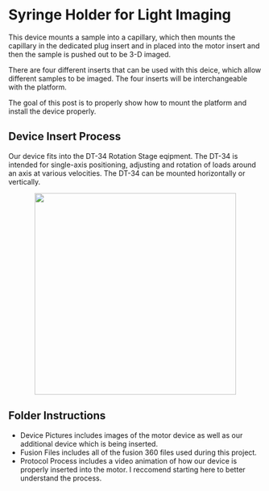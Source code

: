 # Syringe Holder for Light Imaging

This device mounts a sample into a capillary, which then mounts the capillary in the dedicated plug insert and
in placed into the motor insert and then the sample is pushed out to be 3-D imaged.  

There are four different inserts that can be used with this deice, which allow different samples to be imaged. The four inserts will be interchangeable with the platform. 

The goal of this post is to properly show how to mount the platform and install the device properly.

## Device Insert Process

Our device fits into the DT-34 Rotation Stage eqipment. The DT-34 is intended for single-axis positioning, adjusting and rotation of loads around an axis at various 
velocities. The DT-34 can be mounted horizontally or vertically. 

<p align="center">
<img src="./IMAGES/minispim3.jpeg" width="400">
</p>

## Folder Instructions
* Device Pictures includes images of the motor device as well as our additional device which is being inserted.
* Fusion Files includes all of the fusion 360 files used during this project. 
* Protocol Process includes a video animation of how our device is properly inserted into the motor. I reccomend starting here to better understand the process. 
